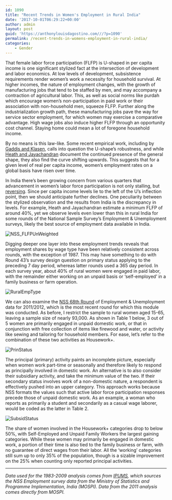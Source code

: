 ```yaml
---
id: 1090
title: "Recent Trends in Women's Employment in Rural India"
date: '2017-10-01T06:29:22+00:00'
author: admin
layout: post
guid: 'https://anthonylouisdagostino.com///?p=1090'
permalink: /recent-trends-in-womens-employment-in-rural-india/
categories:
    - Gender
---
```


That female labor force participation (FLFP) is U-shaped in per capita income is one significant stylized fact at the intersection of development and labor economics. At low levels of development, subsistence requirements render women’s work a necessity for household survival. At higher incomes, the nature of employment changes, with the growth of manufacturing jobs that tend to be staffed by men, and may accompany a contraction of agricultural labor. This, as well as social norms like purdah which encourage women’s non-participation in paid work or their association with non-household men, squeeze FLFP. Further along the industrialization growth path, these manufacturing jobs pave the way for service sector employment, for which women may exercise a comparative advantage. High wage jobs also induce higher FLFP through an opportunity cost channel. Staying home could mean a lot of foregone household income.

By no means is this law-like. Some recent empirical work, including by [Gaddis and Klasen](https://link.springer.com/article/10.1007/s00148-013-0488-2), calls into question the U-shape’s robustness, and while [Heath and Jayachandran](http://www.nber.org/papers/w22766) document the continued presence of the general shape, they also find the curve shifting upwards. This suggests that for a given level of real per capita income, women’s employment rates on a global basis have risen over time.

In India there’s been growing concern from various quarters that advancement in women’s labor force participation is not only stalling, but [reversing](http://www.bbc.com/news/world-asia-india-39945473). Since per capita income levels lie to the left of the U’s inflection point, then we should anticipate further declines. One peculiarity between the stylized observation and the results from India is the discrepancy in levels. For example, Heath and Jayachandran estimate a minimum FLFP of around 40%, yet we observe levels even lower than this in rural India for some rounds of the National Sample Survey’s Employment &amp; Unemployment surveys, likely the best source of employment data available in India.

![NSS_FLFPUnWeighted](https://i0.wp.com/anthonylouisdagostino.com///wp-content/uploads/2017/11/nss_flfpunweighted1.png?resize=712%2C545&ssl=1)

Digging deeper one layer into these employment trends reveals that employment shares by wage type have been relatively consistent across rounds, with the exception of 1987. This may have something to do with Round 43’s survey design question on primary status applying to the preceding 7 day period, whereas latter rounds used a 365 day period. In each survey year, about 40% of rural women were engaged in paid labor, with the remainder either working on an unpaid basis or ‘self-employed’ in a family business or farm operation.

![RuralEmpType](https://i0.wp.com/anthonylouisdagostino.com///wp-content/uploads/2017/11/ruralemptype2.png?resize=712%2C545&ssl=1)

We can also examine the [NSS 68th Round](http://mail.mospi.gov.in/index.php/catalog/143/study-description) of Employment &amp; Unemployment data for 2011/2012, which is the most recent round for which this module was conducted. As before, I restrict the sample to rural women aged 15-65, leaving a sample size of nearly 93,000. As shown in Table 1 below, 3 out of 5 women are primarily engaged in unpaid domestic work, or that in conjunction with free collection of items like firewood and water, or activity like sewing and tailoring for household members. For ease, let’s refer to the combination of these two activities as Housework+.

![PrinStatus](https://i0.wp.com/anthonylouisdagostino.com///wp-content/uploads/2017/11/prinstatus.png?resize=712%2C535&ssl=1)

The principal (primary) activity paints an incomplete picture, especially when women work part-time or seasonally and therefore likely to respond as principally involved in domestic work. An alternative is to also consider their subsidiary activity, and take the minimum value of the two. If their secondary status involves work of a non-domestic nature, a respondent is effectively pushed into an upper category. This approach works because NSS formats the values such that active labor force participation responses precede those of unpaid domestic work. As an example, a woman who reports as primarily a student and secondarily as a casual wage laborer, would be coded as the latter in Table 2.

![SubsidStatus](https://i0.wp.com/anthonylouisdagostino.com///wp-content/uploads/2017/11/subsidstatus.png?resize=712%2C441&ssl=1)

The share of women involved in the Housework+ categories drop to below 50%, with Self-Employed and Unpaid Family Workers the largest gaining categories. While these women may primarily be engaged in domestic work, a portion of their time is also tied to the family business or farm, with no guarantee of direct wages from their labor. All the ‘working’ categories still sum up to only 35% of the population, though is a sizable improvement on the 25% when counting only reported principal activities.

- - - - - -

*Data used for the 1983-2009 analysis comes from [IPUMS](https://doi.org/10.18128/D020.V6.5), which sources the NSS Employment survey data from the Ministry of Statistics and Programme Implementation, India (MOSPI). Data from the 2011 analysis comes directly from MOSPI.*
